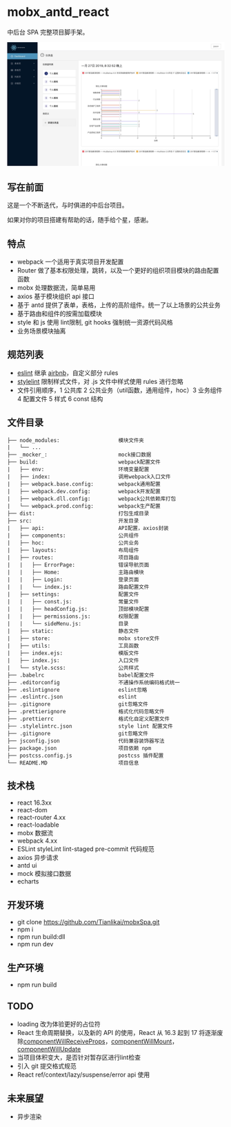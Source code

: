 # mobx_antd_react

中后台 SPA 完整项目脚手架。

![](./print.png)

## 写在前面

这是一个不断迭代，与时俱进的中后台项目。

如果对你的项目搭建有帮助的话，随手给个星，感谢。

## 特点

- webpack 一个适用于真实项目开发配置
- Router 做了基本权限处理，跳转，以及一个更好的组织项目模块的路由配置函数
- mobx 处理数据流，简单易用
- axios 基于模块组织 api 接口
- 基于 antd 提供了表单，表格，上传的高阶组件。统一了以上场景的公共业务
- 基于路由和组件的按需加载模块
- style 和 js 使用 lint限制, git hooks 强制统一资源代码风格
- 业务场景模块抽离

## 规范列表

- [eslint](https://www.npmjs.com/package/eslint) 继承 [airbnb](https://www.npmjs.com/package/eslint-config-airbnb)，自定义部分 rules
- [stylelint](https://www.npmjs.com/package/stylelint) 限制样式文件，对 .js 文件中样式使用 rules 进行忽略
- 文件引用顺序，1 公共库 2 公共业务（util函数，通用组件，hoc）3 业务组件 4 配置文件 5 样式 6 const 结构

## 文件目录

```
├── node_modules:                   模块文件夹
|   └── ...
├── _mocker_:                       mock接口数据
├── build:                          webpack配置文件
|   ├── env:                        环境变量配置
|   ├── index:                      调用webpack入口文件
|   ├── webpack.base.config:        webpack通用配置
|   ├── webpack.dev.config:         webpack开发配置
|   ├── webpack.dll.config:         webpack公共依赖库打包
|   └── webpack.prod.config:        webpack生产配置
├── dist:                           打包生成目录
├── src:                            开发目录
|   ├── api:                        API配置，axios封装
|   ├── components:                 公共组件
|   ├── hoc:                        公共业务
|   ├── layouts:                    布局组件
|   ├── routes:                     项目路由
|   |   ├── ErrorPage:              错误导航页面
|   |   ├── Home:                   主路由模块
|   |   ├── Login:                  登录页面
|   |   └── index.js:               路由配置文件
|   ├── settings:                   配置文件
|   |   ├── const.js:               常量文件
|   |   ├── headConfig.js:          顶部模块配置
|   |   ├── permissions.js:         权限配置
|   |   └── sideMenu.js:            目录
|   ├── static:                     静态文件
|   ├── store:                      mobx store文件
|   ├── utils:                      工具函数
|   ├── index.ejs:                  模版文件
|   ├── index.js:                   入口文件
|   └── style.scss:                 公共样式
├── .babelrc                        babel配置文件
├── .editorconfig                   不通操作系统编码格式统一
├── .eslintignore                   eslint忽略
├── .eslintrc.json                  eslint
├── .gitignore                      git忽略文件
├── .prettierignore                 格式化代码忽略文件
├── .prettierrc                     格式化自定义配置文件
├── .stylelintrc.json               style lint 配置文件
├── .gitignore                      git忽略文件
├── jsconfig.json                   代码兼容装饰器写法
├── package.json                    项目依赖 npm
├── postcss.config.js               postcss 插件配置
└── README.MD                       项目信息
```

## 技术栈

- react 16.3xx
- react-dom
- react-router 4.xx
- react-loadable
- mobx 数据流
- webpack 4.xx
- ESLint styleLint lint-staged pre-commit 代码规范
- axios 异步请求
- antd ui
- mock 模拟接口数据
- echarts

## 开发环境

- git clone https://github.com/Tianlikai/mobxSpa.git
- npm i
- npm run build:dll
- npm run dev

## 生产环境

- npm run build

## TODO

- loading 改为体验更好的占位符
- React 生命周期替换，以及新的 API 的使用，React 从 16.3 起到 17 将逐渐废除[componentWillReceiveProps]()，[componentWillMount]()，[componentWillUpdate]()
- 当项目体积变大，是否针对暂存区进行lint检查
- 引入 git 提交格式规范
- React ref/context/lazy/suspense/error api 使用

## 未来展望

- 异步渲染